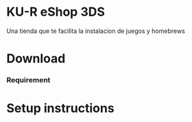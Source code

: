 
# KU-R eShop 3DS
Una tienda que te facilita la instalacion de juegos y homebrews

# Download
### Requirement

# Setup instructions

